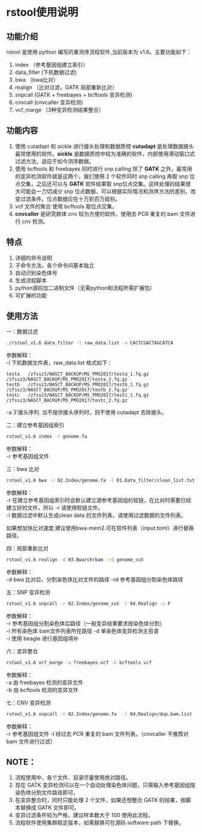 # rstool使用说明
## 功能介绍
rstool 是使用 python 编写的重测序流程软件,当前版本为 v1.6。主要功能如下：	
1. index	（参考基因组建立索引）
2. data_filter	(下机数据过滤)
3. bwa	（bwa比对）
4. realign	（比对过滤，GATK 局部重新比对）
5. snpcall	(GATK + freebayes + bcftools 变异检测)
8. cnvcall (cnvcaller 变异检测)
7. vcf_marge	（3种变异检测结果整合）

## 功能内容
1. 使用 cutadapt 和 sickle 进行接头处理和数据质控	
**cutadapt** 是处理数据接头最常使用的软件。**sickle** 是数据质控中较为准确的软件，内部使用滑动窗口式过滤方法，适应于如今测序数据。
2. 使用 bcftools 和 freebayes 同时进行 snp calling	
除了 **GATK** 之外，最常用的变异检测软件就是这两个，我们使用 2 个软件同时 snp calling 再取 snp 位点交集，之后还可以与 **GATK** 软件结果取 snp位点交集。这样处理的结果很大可能会一刀切减少 snp 位点数据，可以根据实际情况和测序方法的差别，改变过滤条件。位点数据应在十万到百万级别。
3. vcf 文件的聚合
使用 bcftools 取位点交集。
4. **cnvcaller** 是研究群体 cnv 较为方便的软件。使用去 PCR 重复的 bam 文件进行 cnv 检测。

## 特点
1. 详细的命令说明
2. 子命令方法，各个命令间基本独立
3. 自动识别染色体号
4. 生成流程脚本
5. python源码加二进制文件（无需python和流程所需扩展包）
6. 可扩展的功能

## 使用方法
一：数据过滤
```bash
./rstool_v1.6 data_filter -l raw_data.list -a CACTCGACTAGCATCA
```
参数解释：	
-l 下机数据文件表，raw_data.list 格式如下：
```
testa	/zfssz3/NASCT_BACKUP/MS_PMO2017/testa_1.fq.gz	/zfssz3/NASCT_BACKUP/MS_PMO2017/testa_2.fq.gz
testb	/zfssz3/NASCT_BACKUP/MS_PMO2017/testb_1.fq.gz	/zfssz3/NASCT_BACKUP/MS_PMO2017/testb_2.fq.gz
testc	/zfssz3/NASCT_BACKUP/MS_PMO2017/testc_1.fq.gz	/zfssz3/NASCT_BACKUP/MS_PMO2017/testc_2.fq.gz
```	
-a 3'接头序列.
当不提供接头序列时，则不使用 cutadapt 去除接头。

二：建立参考基因组索引	
```bash
rstool_v1.6 index -r genome.fa
```
参数解释：	
-r 参考基因组文件	

三：bwa 比对
```bash
rstool_v1.6 bwa -r 02.Index/genome.fa -l 01.Data_filter/clean_list.txt
```
参数解释：	
-r 在建立参考基因组索引时会默认建立源参考基因组的软链，在比对时需要已经建立好的文件，所以 -r 请使用软链文件。	
-l 数据过滤中默认生成clean data 的文件列表，请使用过滤数据的文件列表。	

如果想加快比对速度,建议使用bwa-mem2.可在软件列表（input.toml）进行替换路径。

四：局部重新比对
```bash
rstool_v1.6 realign -d 03.Bwa/chrbam -rd genome_cut
```
参数解释：	
-d bwa 比对后，分割染色体比对文件的路径	
-rd 参考基因组分割染色体路径	

五：SNP 变异检测
```bash
rstool_v1.6 snpcall -r 02.Index/genome_cut -l 04.Realign -i F
```
参数解释：	
-r 参考基因组分割染色体后路径（一般变异结果要求按染色体分割）	
-l 所有染色体 bam文件列表所在路径
-d 单染色体变异检测主目录	
-i 使用 beagle 进行基因组填补	

六：变异整合
```bash
rstool_v1.6 vcf_marge -a freebayes.vcf -b bcftools.vcf
```
参数解释：	
-a 由 freebayes 检测的变异文件	
-b 由 bcftools 检测的变异文件

七：CNV 变异检测
```bash
rstool_v1.6 snpcall -r 02.Index/genome.fa  -l 04.Realign/dup.bam.list
```
参数解释：	
-r 参考基因组文件
-l 经过去 PCR 重复的 bam 文件列表。（cnvcaller 不推荐对 bam 文件进行过滤）

## NOTE：
1. 流程使用中，各个文件、目录尽量使用绝对路径。
2. 现在 GATK 变异检测可以在一个自动处理染色体问题，只需输入参考基因组按染色体分割文件路径即可。
3. 在变异整合时，同时只能处理 2 个文件，如果还想整合 GATK 的结果，按脚本替换成 GATK 文件即可。
4. 变异过滤条件较为严格，建议样本数大于 100 使用此流程。
5. 流程软件使用集群稳定版本，如需替换可在源码 software path 下替换。
